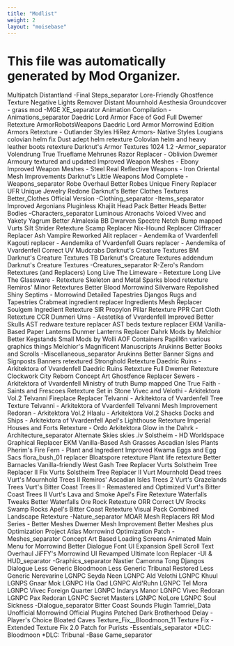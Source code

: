 ```yaml
---
title: "Modlist"
weight: 2
layout: "moisebase"
---
```


# This file was automatically generated by Mod Organizer.
Multipatch
Distantland
-Final Steps_separator
Lore-Friendly Ghostfence Texture
Negative Lights Remover
Distant Mournhold
Aesthesia Groundcover - grass mod
-MGE XE_separator
Animation Compilation
-Animations_separator
Daedric Lord Armor Face of God
Full Dwemer Retexture ArmorRobotsWeapons
Daedric Lord Armor Morrowind Edition
Armors Retexture - Outlander Styles
HiRez Armors- Native Styles
Lougians colovian helm fix
Dust adept helm retexture
Colovian helm and heavy leather boots retexture
Darknut's Armor Textures 1024 1.2
-Armor_separator
Volendrung
True Trueflame
Mehrunes Razor Replacer - Oblivion
Dwemer Armoury textured and updated
Improved Weapon Meshes - Ebony
Improved Weapon Meshes - Steel
Real Reflective Weapons - Iron
Oriental Mesh Improvements
Darknut's Little Weapons Mod Complete
-Weapons_separator
Robe Overhaul
Better Robes
Unique Finery Replacer UFR
Unique Jewelry Redone
Darknut's Better Clothes Textures
Better_Clothes Official Version
-Clothing_separator
-Items_separator
Improved Argonians
Pluginless Khajiit Head Pack
Better Heads
Better Bodies
-Characters_separator
Luminous Atronachs
Voiced Vivec and Yakety Yagrum
Better Almalexia
BB Dwarven Spectre
Netch Bump mapped
Vurts Silt Strider Retexture
Scamp Replacer
Nix-Hound Replacer
Cliffracer Replacer
Ash Vampire Reworked
Alit replacer - Aendemika of Vvardenfell
Kagouti replacer - Aendemika of Vvardenfell
Guars replacer - Aendemika of Vvardenfell
Correct UV Mudcrabs
Darknut's Creature Textures BM
Darknut's Creature Textures TB
Darknut's Creature Textures addendum
Darknut's Creature Textures
-Creatures_separator
R-Zero's Random Retextures (and Replacers)
Long Live The Limeware - Retexture
Long Live The Glassware - Retexture
Skeleton and Metal Sparks blood retexture
Remiros' Minor Retextures
Better Blood Morrowind
Silverware Repolished
Shiny Septims - Morrowind
Detailed Tapestries
Djangos Rugs and Tapestries
Crabmeat ingredient replacer
Ingredients Mesh Replacer
Soulgem Ingredient Retexture SIR
Propylon Pillar Retexture PPR
Cart Cloth Retexture CCR
Dunmeri Urns - Aestetika of Vvardenfell
Improved Better Skulls
AST redware texture replacer
AST beds texture replacer
EKM Vanilla-Based Paper Lanterns
Dunmer Lanterns Replacer
Dahrk Mods by Melchior
Better Kegstands
Small Mods by Wolli
AOF Containers
Papill6n various graphics things
Melchior's Magnificent Manuscripts
Arukinns Better Books and Scrolls
-Miscellaneous_separator
Arukinns Better Banner Signs and Signposts
Banners retextured
Stronghold Retexture
Daedric Ruins - Arkitektora of Vvardenfell
Daedric Ruins Retexture
Full Dwemer Retexture
Clockwork City Reborn
Concept Art Ghostfence Replacer
Sewers - Arkitektora of Vvardenfell
Ministry of truth Bump mapped
One True Faith - Saints and Frescoes Retexture
Set in Stone
Vivec and Velothi - Arkitektora Vol.2
Telvanni Fireplace Replacer
Telvanni - Arkitektora of Vvardenfell Tree Texture
Telvanni - Arkitektora of Vvardenfell
Telvanni Mesh Improvement
Redoran - Arkitektora Vol.2
Hlaalu - Arkitektora Vol.2
Shacks Docks and Ships - Arkitektora of Vvardenfell
Apel's Lighthouse Retexture
Imperial Houses and Forts Retexture - Ordo Arkitektora
Glow in the Dahrk
-Architecture_separator
Alternate Skies
skies .iv
Solstheim - HD Worldspace Graphical Replacer
EKM Vanilla-Based Ash Grasses
Ascadian Isles Plants
Pherim's Fire Fern - Plant and Ingredient
Improved Kwama Eggs and Egg Sacs
flora_bush_01 replacer
Bloatspore retexture
Plant life retexture
Better Barnacles
Vanilla-friendly West Gash Tree Replacer
Vurts Solstheim Tree Replacer II Fix
Vurts Solstheim Tree Replacer II
Vurt Mournhold Dead trees
Vurt's Mournhold Trees II
Remiros' Ascadian Isles Trees 2
Vurt's Grazelands Trees
Vurt's Bitter Coast Trees II - Remastered and Optimized
Vurt's Bitter Coast Trees II
Vurt's Lava and Smoke
Apel's Fire Retexture
Waterfalls Tweaks
Better Waterfalls
Ore Rock Retexture ORR
Correct UV Rrocks
Swamp Rocks
Apel's Bitter Coast Retexture
Visual Pack Combined
Landscape Retexture
-Nature_separator
MOAR Mesh Replacers
RR Mod Series - Better Meshes
Dwemer Mesh Improvement
Better Meshes plus Optimization
Project Atlas
Morrowind Optimization Patch
-Meshes_separator
Concept Art Based Loading Screens
Animated Main Menu for Morrowind
Better Dialogue Font
UI Expansion
Spell Scroll Text Overhaul
JiFFY's Morrowind UI Revamped
Ultimate Icon Replacer
-UI & HUD_separator
-Graphics_separator
Nastier Camonna Tong
Djangos Dialogue
Less Generic Bloodmoon
Less Generic Tribunal Restored
Less Generic Nerevarine
LGNPC Seyda Neen
LGNPC Ald Velothi
LGNPC Khuul
LGNPS Gnaar Mok
LGNPC Hla Oad
LGNPC Ald'Ruhn
LGNPC Tel Mora
LGNPC Vivec Foreign Quarter
LGNPC Indarys Manor
LGNPC Vivec Redoran
LGNPC Pax Redoran
LGNPC Secret Masters
LGNPC NoLore
LGNPC Soul Sickness
-Dialogue_separator
Bitter Coast Sounds Plugin
Tamriel_Data
Unofficial Morrowind Official Plugins Patched
Dark Brotherhood Delay - Player's Choice
Bloated Caves
Texture_Fix__Bloodmoon_11
Texture Fix - Extended
Texture Fix 2.0
Patch for Purists
-Essentials_separator
*DLC: Bloodmoon
*DLC: Tribunal
-Base Game_separator
